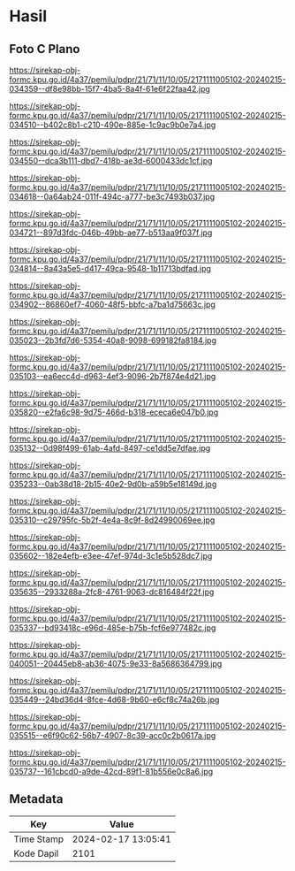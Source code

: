 # Hasil

## Foto C Plano

https://sirekap-obj-formc.kpu.go.id/4a37/pemilu/pdpr/21/71/11/10/05/2171111005102-20240215-034359--df8e98bb-15f7-4ba5-8a4f-61e6f22faa42.jpg

https://sirekap-obj-formc.kpu.go.id/4a37/pemilu/pdpr/21/71/11/10/05/2171111005102-20240215-034510--b402c8b1-c210-490e-885e-1c9ac9b0e7a4.jpg

https://sirekap-obj-formc.kpu.go.id/4a37/pemilu/pdpr/21/71/11/10/05/2171111005102-20240215-034550--dca3b111-dbd7-418b-ae3d-6000433dc1cf.jpg

https://sirekap-obj-formc.kpu.go.id/4a37/pemilu/pdpr/21/71/11/10/05/2171111005102-20240215-034618--0a64ab24-011f-494c-a777-be3c7493b037.jpg

https://sirekap-obj-formc.kpu.go.id/4a37/pemilu/pdpr/21/71/11/10/05/2171111005102-20240215-034721--897d3fdc-046b-49bb-ae77-b513aa9f037f.jpg

https://sirekap-obj-formc.kpu.go.id/4a37/pemilu/pdpr/21/71/11/10/05/2171111005102-20240215-034814--8a43a5e5-d417-49ca-9548-1b11713bdfad.jpg

https://sirekap-obj-formc.kpu.go.id/4a37/pemilu/pdpr/21/71/11/10/05/2171111005102-20240215-034902--86860ef7-4060-48f5-bbfc-a7ba1d75663c.jpg

https://sirekap-obj-formc.kpu.go.id/4a37/pemilu/pdpr/21/71/11/10/05/2171111005102-20240215-035023--2b3fd7d6-5354-40a8-9098-699182fa8184.jpg

https://sirekap-obj-formc.kpu.go.id/4a37/pemilu/pdpr/21/71/11/10/05/2171111005102-20240215-035103--ea6ecc4d-d963-4ef3-9096-2b7f874e4d21.jpg

https://sirekap-obj-formc.kpu.go.id/4a37/pemilu/pdpr/21/71/11/10/05/2171111005102-20240215-035820--e2fa6c98-9d75-466d-b318-ececa6e047b0.jpg

https://sirekap-obj-formc.kpu.go.id/4a37/pemilu/pdpr/21/71/11/10/05/2171111005102-20240215-035132--0d98f499-61ab-4afd-8497-ce1dd5e7dfae.jpg

https://sirekap-obj-formc.kpu.go.id/4a37/pemilu/pdpr/21/71/11/10/05/2171111005102-20240215-035233--0ab38d18-2b15-40e2-9d0b-a59b5e18149d.jpg

https://sirekap-obj-formc.kpu.go.id/4a37/pemilu/pdpr/21/71/11/10/05/2171111005102-20240215-035310--c29795fc-5b2f-4e4a-8c9f-8d24990069ee.jpg

https://sirekap-obj-formc.kpu.go.id/4a37/pemilu/pdpr/21/71/11/10/05/2171111005102-20240215-035602--182e4efb-e3ee-47ef-974d-3c1e5b528dc7.jpg

https://sirekap-obj-formc.kpu.go.id/4a37/pemilu/pdpr/21/71/11/10/05/2171111005102-20240215-035635--2933288a-2fc8-4761-9063-dc816484f22f.jpg

https://sirekap-obj-formc.kpu.go.id/4a37/pemilu/pdpr/21/71/11/10/05/2171111005102-20240215-035337--bd93418c-e96d-485e-b75b-fcf6e977482c.jpg

https://sirekap-obj-formc.kpu.go.id/4a37/pemilu/pdpr/21/71/11/10/05/2171111005102-20240215-040051--20445eb8-ab36-4075-9e33-8a5686364799.jpg

https://sirekap-obj-formc.kpu.go.id/4a37/pemilu/pdpr/21/71/11/10/05/2171111005102-20240215-035449--24bd36d4-8fce-4d68-9b60-e6cf8c74a26b.jpg

https://sirekap-obj-formc.kpu.go.id/4a37/pemilu/pdpr/21/71/11/10/05/2171111005102-20240215-035515--e6f90c62-56b7-4907-8c39-acc0c2b0617a.jpg

https://sirekap-obj-formc.kpu.go.id/4a37/pemilu/pdpr/21/71/11/10/05/2171111005102-20240215-035737--161cbcd0-a9de-42cd-89f1-81b556e0c8a6.jpg


## Metadata

| Key        | Value               |
| ---------- | ------------------- |
| Time Stamp | 2024-02-17 13:05:41 |
| Kode Dapil | 2101                |



